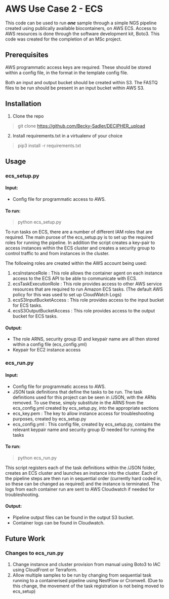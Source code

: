 # AWS Use Case 2 - ECS 

This code can be used to run ***one*** sample through a simple NGS pipeline created using publically available biocontainers, on AWS ECS. Access to AWS resources is done through the software development kit, Boto3. This code was created for the completion of an MSc project. 

## Prerequisites 

AWS programmatic access keys are required. These should be stored within a config file, in the format in the template config file. 

Both an input and output bucket should be created within S3. The FASTQ files to be run should be present in an input bucket within AWS S3. 


## Installation

1. Clone the repo
> git clone https://github.com/Becky-Sadler/DECIPHER_upload

2. Install requirements.txt in a virtualenv of your choice
> pip3 install -r requirements.txt

## Usage

### ecs_setup.py

#### Input: 
- Config file for programmatic access to AWS. 

#### To run: 
> python ecs_setup.py 

To run tasks on ECS, there are a number of different IAM roles that are required. The main purose of the ecs_setup.py is to set up the required roles for running the pipeline. In addition the script creates a key-pair to access instances within the ECS cluster and creates a security group to control traffic to and from instances in the cluster. 

The following roles are created within the AWS account being used: 

1. ecsInstanceRole : This role allows the container agent on each instance access to the ECS API to be able to communicate with ECS. 
2. ecsTaskExecutionRole : This role provides access to other AWS service resources that are required to run Amazon ECS tasks. (The default AWS policy for this was used to set up CloudWatch Logs)
3. ecsS3InputBucketAccess : This role provides access to the input bucket for ECS tasks. 
4. ecsS3OutputBucketAccess : This role provides access to the output bucket for ECS tasks.

#### Output: 
- The role ARNS, security group ID and keypair name are all then stored within a config file (ecs_config.yml)
- Keypair for EC2 instance access

### ecs_run.py 

#### Input: 
- Config file for programmatic access to AWS. 
- JSON task definitions that define the tasks to be run. The task definitions used for this project can be seen in /JSON, with the ARNs removed. To use these, simply substitute in the ARNS from the ecs_config.yml created by ecs_setup.py, into the appropriate sections
- ecs_key.pem : The key to allow instance access for troubleshooting purposes, created by ecs_setup.py
- ecs_config.yml : This config file, created by ecs_setup.py, contains the relevant keypair name and security group ID needed for running the tasks

#### To run: 
> python ecs_run.py 

This script registers each of the task definitions within the /JSON folder, creates an ECS cluster and launches an instance into the cluster. Each of the pipeline steps are then run in sequential order (currently hard coded in, so these can be changed as required) and the instance is terminated. The logs from each container run are sent to AWS Cloudwatch if needed for troubleshooting. 

#### Output: 
- Pipeline output files can be found in the output S3 bucket. 
- Container logs can be found in Cloudwatch. 

## Future Work

### Changes to ecs_run.py 

1. Change instance and cluster provision from manual using Boto3 to IAC using CloudFront or Terraform. 
2. Allow multiple samples to be run by changing from sequential task running to a containerised pipeline using NextFlow or Cromwell. (Due to this change, the movement of the task registration is not being moved to ecs_setup) 